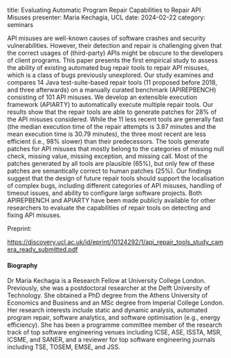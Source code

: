 title: Evaluating Automatic Program Repair Capabilities to Repair API Misuses
presenter: Maria Kechagia, UCL
date: 2024-02-22
category: seminars

API misuses are well-known causes of software crashes and security vulnerabilities. However, their detection and repair is challenging given that the correct usages of (third-party) APIs might be obscure to the developers of client programs. This paper presents the first empirical study to assess the ability of existing automated bug repair tools to repair API misuses, which is a class of bugs previously unexplored. Our study examines and compares 14 Java test-suite-based repair tools (11 proposed before 2018, and three afterwards) on a manually curated benchmark (APIREPBENCH) consisting of 101 API misuses. We develop an extensible execution framework (APIARTY) to automatically execute multiple repair tools. Our results show that the repair tools are able to generate patches for 28% of the API misuses considered. While the 11 less recent tools are generally fast (the median execution time of the repair attempts is 3.87 minutes and the mean execution time is 30.79 minutes), the three most recent are less efficient (i.e., 98% slower) than their predecessors. The tools generate patches for API misuses that mostly belong to the categories of missing null check, missing value, missing exception, and missing call. Most of the
patches generated by all tools are plausible (65%), but only few of these patches are semantically correct
to human patches (25%). Our findings suggest that the design of future repair tools should support the
localisation of complex bugs, including different categories of API misuses, handling of timeout issues,
and ability to configure large software projects. Both APIREPBENCH and APIARTY have been made
publicly available for other researchers to evaluate the capabilities of repair tools on detecting and fixing
API misuses.

Preprint:

https://discovery.ucl.ac.uk/id/eprint/10124292/1/api_repair_tools_study_camera_ready_submitted.pdf


#### Biography
Dr Maria Kechagia is a Research Fellow at University College London. Previously, she was a postdoctoral researcher at the Delft University of Technology. She obtained a PhD degree from the Athens University of Economics and Business and an MSc degree from Imperial College London. Her research interests include static and dynamic analysis, automated program repair, software analytics, and software optimisation (e.g., energy efficiency). She has been a programme committee member of the research track of top software engineering venues including ICSE, ASE, ISSTA, MSR, ICSME, and SANER, and a reviewer for top software engineering journals including TSE, TOSEM, EMSE, and JSS.

